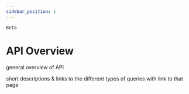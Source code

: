 ```yaml
---
sidebar_position: 1
---
```


`Beta`

# API Overview

general overview of API

short descriptions & links to the different types of queries with link to that page
